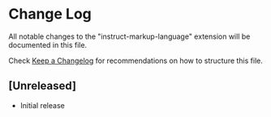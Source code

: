 # Change Log

All notable changes to the "instruct-markup-language" extension will be documented in this file.

Check [Keep a Changelog](http://keepachangelog.com/) for recommendations on how to structure this file.

## [Unreleased]

- Initial release